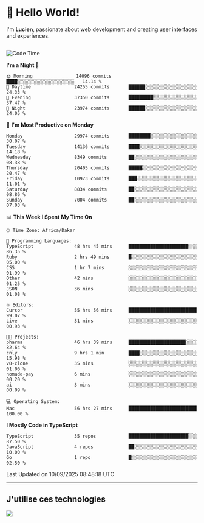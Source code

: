 # 👋 Hello World!

I'm **Lucien**, passionate about web development and creating user interfaces and experiences.

##

<!--START_SECTION:waka-->
![Code Time](http://img.shields.io/badge/Code%20Time-3%2C704%20hrs%2047%20mins-blue)

**I'm a Night 🦉** 

```text
🌞 Morning                14096 commits       ████░░░░░░░░░░░░░░░░░░░░░   14.14 % 
🌆 Daytime                24255 commits       ██████░░░░░░░░░░░░░░░░░░░   24.33 % 
🌃 Evening                37350 commits       █████████░░░░░░░░░░░░░░░░   37.47 % 
🌙 Night                  23974 commits       ██████░░░░░░░░░░░░░░░░░░░   24.05 % 
```
📅 **I'm Most Productive on Monday** 

```text
Monday                   29974 commits       ████████░░░░░░░░░░░░░░░░░   30.07 % 
Tuesday                  14136 commits       ████░░░░░░░░░░░░░░░░░░░░░   14.18 % 
Wednesday                8349 commits        ██░░░░░░░░░░░░░░░░░░░░░░░   08.38 % 
Thursday                 20405 commits       █████░░░░░░░░░░░░░░░░░░░░   20.47 % 
Friday                   10973 commits       ███░░░░░░░░░░░░░░░░░░░░░░   11.01 % 
Saturday                 8834 commits        ██░░░░░░░░░░░░░░░░░░░░░░░   08.86 % 
Sunday                   7004 commits        ██░░░░░░░░░░░░░░░░░░░░░░░   07.03 % 
```


📊 **This Week I Spent My Time On** 

```text
🕑︎ Time Zone: Africa/Dakar

💬 Programming Languages: 
TypeScript               48 hrs 45 mins      ██████████████████████░░░   86.35 % 
Ruby                     2 hrs 49 mins       █░░░░░░░░░░░░░░░░░░░░░░░░   05.00 % 
CSS                      1 hr 7 mins         ░░░░░░░░░░░░░░░░░░░░░░░░░   01.99 % 
Other                    42 mins             ░░░░░░░░░░░░░░░░░░░░░░░░░   01.25 % 
JSON                     36 mins             ░░░░░░░░░░░░░░░░░░░░░░░░░   01.08 % 

🔥 Editors: 
Cursor                   55 hrs 56 mins      █████████████████████████   99.07 % 
Live                     31 mins             ░░░░░░░░░░░░░░░░░░░░░░░░░   00.93 % 

🐱‍💻 Projects: 
pharma                   46 hrs 39 mins      █████████████████████░░░░   82.64 % 
cnly                     9 hrs 1 min         ████░░░░░░░░░░░░░░░░░░░░░   15.98 % 
v0-clone                 35 mins             ░░░░░░░░░░░░░░░░░░░░░░░░░   01.06 % 
nomade-pay               6 mins              ░░░░░░░░░░░░░░░░░░░░░░░░░   00.20 % 
ai                       3 mins              ░░░░░░░░░░░░░░░░░░░░░░░░░   00.09 % 

💻 Operating System: 
Mac                      56 hrs 27 mins      █████████████████████████   100.00 % 
```

**I Mostly Code in TypeScript** 

```text
TypeScript               35 repos            ██████████████████████░░░   87.50 % 
JavaScript               4 repos             ██░░░░░░░░░░░░░░░░░░░░░░░   10.00 % 
Go                       1 repo              █░░░░░░░░░░░░░░░░░░░░░░░░   02.50 % 
```




 Last Updated on 10/09/2025 08:48:18 UTC
<!--END_SECTION:waka-->
---

## J'utilise ces technologies

<p align="left">
  <a href="https://skillicons.dev">
    <img src="https://skillicons.dev/icons?i=ts,js,go,ruby,css,scss,tailwind,react,vite,nextjs,docker,figma,ableton" />
  </a>
</p>

